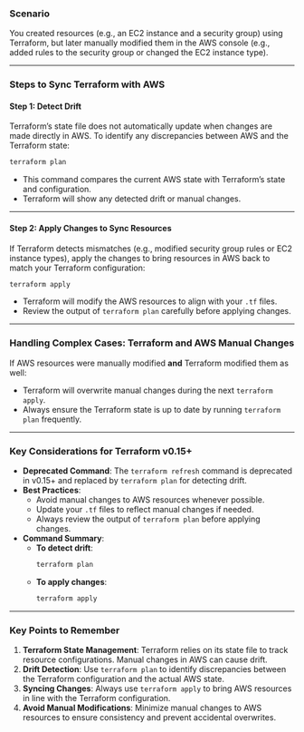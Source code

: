 ### **Scenario**  
You created resources (e.g., an EC2 instance and a security group) using Terraform, but later manually modified them in the AWS console (e.g., added rules to the security group or changed the EC2 instance type).

---

### **Steps to Sync Terraform with AWS**

#### **Step 1: Detect Drift**  
Terraform’s state file does not automatically update when changes are made directly in AWS. To identify any discrepancies between AWS and the Terraform state:

```bash
terraform plan
```
- This command compares the current AWS state with Terraform’s state and configuration.
- Terraform will show any detected drift or manual changes.

---

#### **Step 2: Apply Changes to Sync Resources**  
If Terraform detects mismatches (e.g., modified security group rules or EC2 instance types), apply the changes to bring resources in AWS back to match your Terraform configuration:

```bash
terraform apply
```
- Terraform will modify the AWS resources to align with your `.tf` files.
- Review the output of `terraform plan` carefully before applying changes.

---

### **Handling Complex Cases: Terraform and AWS Manual Changes**  
If AWS resources were manually modified **and** Terraform modified them as well:  
- Terraform will overwrite manual changes during the next `terraform apply`.
- Always ensure the Terraform state is up to date by running `terraform plan` frequently.

---

### **Key Considerations for Terraform v0.15+**  
- **Deprecated Command**: The `terraform refresh` command is deprecated in v0.15+ and replaced by `terraform plan` for detecting drift.  
- **Best Practices**:  
  - Avoid manual changes to AWS resources whenever possible.  
  - Update your `.tf` files to reflect manual changes if needed.  
  - Always review the output of `terraform plan` before applying changes.  
- **Command Summary**:  
  - **To detect drift**:  
    ```bash
    terraform plan
    ```
  - **To apply changes**:  
    ```bash
    terraform apply
    ```

---

### **Key Points to Remember**
1. **Terraform State Management**: Terraform relies on its state file to track resource configurations. Manual changes in AWS can cause drift.
2. **Drift Detection**: Use `terraform plan` to identify discrepancies between the Terraform configuration and the actual AWS state.
3. **Syncing Changes**: Always use `terraform apply` to bring AWS resources in line with the Terraform configuration.
4. **Avoid Manual Modifications**: Minimize manual changes to AWS resources to ensure consistency and prevent accidental overwrites.  
